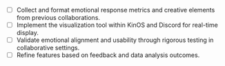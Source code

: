 - [ ] Collect and format emotional response metrics and creative elements from previous collaborations.
- [ ] Implement the visualization tool within KinOS and Discord for real-time display.
- [ ] Validate emotional alignment and usability through rigorous testing in collaborative settings.
- [ ] Refine features based on feedback and data analysis outcomes.